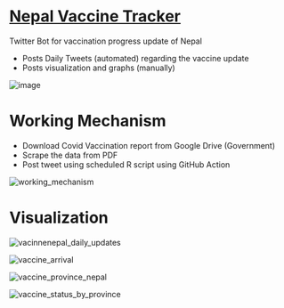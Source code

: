 # [Nepal Vaccine Tracker](https://twitter.com/vaccinenepal)

Twitter Bot for vaccination progress update of Nepal

- Posts Daily Tweets (automated) regarding the vaccine update
- Posts visualization and graphs (manually)

![image](https://user-images.githubusercontent.com/8600091/230249162-fcfd4176-d6e9-4075-95eb-a73eb15680a4.png)


# Working Mechanism

- Download Covid Vaccination report from Google Drive (Government)
- Scrape the data from PDF
- Post tweet using scheduled R script using GitHub Action

![working_mechanism](https://user-images.githubusercontent.com/8600091/230249928-026a8ba8-b463-4421-8b2e-cbeb08ff44f8.png)

# Visualization

![vacinnenepal_daily_updates](https://user-images.githubusercontent.com/8600091/230249895-1b0cb4bb-8b3e-4cb2-83d4-8c2295aa51b2.png)

![vaccine_arrival](https://user-images.githubusercontent.com/8600091/230249808-57358ed8-ad2c-4862-a4d1-da544efbdc3a.png)

![vaccine_province_nepal](https://user-images.githubusercontent.com/8600091/230249829-5350264c-38b4-4ff4-8290-a33fce9a111f.png)

![vaccine_status_by_province](https://user-images.githubusercontent.com/8600091/230249851-564a5df1-e08f-4992-9ff1-b87306977e23.png)




